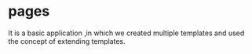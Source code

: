 # pages
It is a  basic application ,in which we created multiple templates and used the concept of extending templates.
